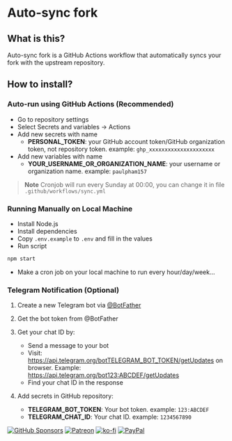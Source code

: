 # Auto-sync fork

## What is this?

Auto-sync fork is a GitHub Actions workflow that automatically syncs your fork with the upstream repository.

## How to install?

### Auto-run using GitHub Actions (Recommended)

- Go to repository settings
- Select Secrets and variables → Actions
- Add new secrets with name
  - **PERSONAL_TOKEN**: your GitHub account token/GitHub organization token, not repository token. example: `ghp_xxxxxxxxxxxxxxxxxxxxx`
- Add new variables with name
  - **YOUR_USERNAME_OR_ORGANIZATION_NAME**: your username or organization name. example: `paulpham157`

> **Note**
> Cronjob will run every Sunday at 00:00, you can change it in file `.github/workflows/sync.yml`

### Running Manually on Local Machine

- Install Node.js
- Install dependencies
- Copy `.env.example` to `.env` and fill in the values
- Run script 
```bash
npm start
```
- Make a cron job on your local machine to run every hour/day/week...

### Telegram Notification (Optional)

1. Create a new Telegram bot via [@BotFather](https://t.me/botfather)

2. Get the bot token from @BotFather

3. Get your chat ID by:
   - Send a message to your bot
   - Visit: https://api.telegram.org/botTELEGRAM_BOT_TOKEN/getUpdates on browser. Example: https://api.telegram.org/bot123:ABCDEF/getUpdates
   - Find your chat ID in the response

4. Add secrets in GitHub repository:
   - **TELEGRAM_BOT_TOKEN**: Your bot token. example: `123:ABCDEF`
   - **TELEGRAM_CHAT_ID**: Your chat ID. example: `1234567890`

[![GitHub Sponsors](https://img.shields.io/github/sponsors/paulpham157?style=flat-square)](https://github.com/sponsors/paulpham157)
[![Patreon](https://img.shields.io/badge/Patreon-PaulPham157-orange?style=flat-square)](https://www.patreon.com/PaulPham157)
[![ko-fi](https://img.shields.io/badge/ko--fi-PaulPham157-orange?style=flat-square)](https://ko-fi.com/paulpham157)
[![PayPal](https://img.shields.io/badge/PayPal-hungpham2302-orange?style=flat-square)](https://paypal.me/hungpham2302)